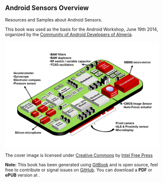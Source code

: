 ## Android Sensors Overview

Resources and Samples about Android Sensors.

This book was used as the basis for the Android Workshop, June 19th 2014, organized by the [Community of Android Developers of Almería](https://plus.google.com/u/0/communities/105420979515011141876).

[![Mobile Device Sensors](./assets/mobile_device_sensors.png)](./assets/mobile_device_sensors.png)

The cover image is licensed under [Creative Commons](https://creativecommons.org/licenses/by/2.0/deed.es) by [Intel Free Press](https://www.flickr.com/photos/intelfreepress/7791649188/in/set-72157631088780470)

**Note:** This book has been generated using [GitBook](http://www.gitbook.io) and is open source, feel free to contribute or signal issues on [GitHub](https://github.com/josejuansanchez/android-sensors-overview). You can download a **PDF** or **ePUB** version at []().